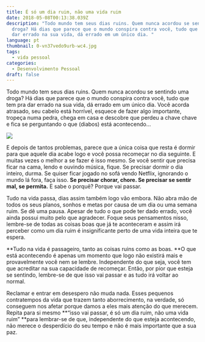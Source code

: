 ```yaml
---
title: É só um dia ruim, não uma vida ruim
date: 2018-05-08T00:13:38.039Z
description: "Todo mundo tem seus dias ruins. Quem nunca acordou se sentindo uma
  droga? Há dias que parece que o mundo conspira contra você, tudo que tem pra
  dar errado na sua vida, dá errado em um único dia. "
language: pt
thumbnail: 0-vn37vedo9urb-wc4.jpg
tags:
  - vida pessoal
categories:
  - Desenvolvimento Pessoal
draft: false
---
```

Todo mundo tem seus dias ruins. Quem nunca acordou se sentindo uma droga? Há dias que parece que o mundo conspira contra você, tudo que tem pra dar errado na sua vida, dá errado em um único dia. Você acorda atrasado, seu cabelo está horrível, esquece de fazer algo importante, tropeça numa pedra, chega em casa e descobre que perdeu a chave chave e fica se perguntando o que (diabos) está acontecendo…

![](https://cdn-images-1.medium.com/max/2000/0*Vn37vedo9URb-wc4.)

E depois de tantos problemas, parece que a única coisa que resta é dormir para que aquele dia acabe logo e você possa recomeçar no dia seguinte. E muitas vezes o melhor a se fazer é isso mesmo. Se você sentir que precisa ficar na cama, lendo e ouvindo música, fique. Se precisar dormir o dia inteiro, durma. Se quiser ficar jogado no sofá vendo Netflix, ignorando o mundo lá fora, faça isso. **Se precisar chorar, chore. Se precisar se sentir mal, se permita.** E sabe o porquê? Porque vai passar.

Tudo na vida passa, dias assim também logo vão embora. Não abra mão de todos os seus planos, sonhos e metas por causa de um dia ou uma semana ruim. Se dê uma pausa. Apesar de tudo o que pode ter dado errado, você ainda possui muito pelo que agradecer. Foque seus pensamentos nisso, lembre-se de todas as coisas boas que já te aconteceram e assim irá perceber como um dia ruim é insignificante perto de uma vida inteira que te espera.

**Tudo na vida é passageiro, tanto as coisas ruins como as boas. **O que está acontecendo é apenas um momento que logo não existirá mais e provavelmente você nem se lembre. Independente do que seja, você tem que acreditar na sua capacidade de recomeçar. Então, por pior que esteja se sentindo, lembre-se de que isso vai passar e as tudo irá voltar ao normal.

Reclamar e entrar em desespero não muda nada. Esses pequenos contratempos da vida que trazem tanto aborrecimento, na verdade, só conseguem nos afetar porque damos a eles mais atenção do que merecem. Repita para si mesmo **“isso vai passar, é só um dia ruim, não uma vida ruim” **para lembrar-se de que, independente do que esteja acontecendo, não merece o desperdício do seu tempo e não é mais importante que a sua paz.
